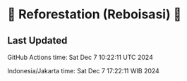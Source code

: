 
# 🌳 Reforestation (Reboisasi) 🌲

## Last Updated

GitHub Actions time: Sat Dec  7 10:22:11 UTC 2024

Indonesia/Jakarta time: Sat Dec  7 17:22:11 WIB 2024

